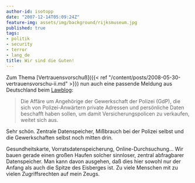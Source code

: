 ```yaml
---
author-id: isotopp
date: "2007-12-14T05:09:24Z"
feature-img: assets/img/background/rijksmuseum.jpg
published: true
tags:
- politik
- security
- terror
- lang_de
title: Wir sind die Guten!
---
```

Zum Thema 
[Vertrauensvorschuß]({{< ref "/content/posts/2008-05-30-vertrauensvorschu-ii.md" >}})
nun auch eine passende Meldung aus Deutschland beim 
[Lawblog](http://www.lawblog.de/index.php/archives/2007/12/13/privatadressen-aus-dem-polizeicomputer/): 

> Die Affäre um Angehörige der Gewerkschaft der Polizei (GdP), die sich von
> Polizei-Anwärtern private Adressen und persönliche Daten beschafft haben
> sollen, um damit Versicherungspolicen zu verkaufen, weitet sich aus.

Sehr schön. Zentrale Datenspeicher, Mißbrauch bei der Polizei selbst und die
Gewerkschaften selbst noch mitten drin.

Gesundheitskarte, Vorratsdatenspeicherung, Online-Durchsuchung... Wir bauen
gerade einen großen Haufen solcher sinnloser, zentral abfragbarer
Datenspeicher. Man kann davon ausgehen, daß dies hier sowohl nur der Anfang
als auch die Spitze des Eisberges ist. Zu viele Menschen mit zu vielen
Zugriffsrechten auf mein Zeugs.
